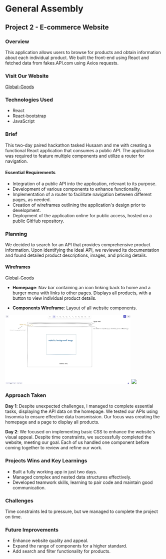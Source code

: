 # General Assembly

## Project 2 - E-commerce Website

### Overview

This application allows users to browse for products and obtain information about each individual product. We built the front-end using React and fetched data from fakes.API.com using Axios requests.

### Visit Our Website

[Global-Goods](#) 

### Technologies Used

- React
- React-bootstrap
- JavaScript

### Brief

This two-day paired hackathon tasked Husaam and me with creating a functional React application that consumes a public API. The application was required to feature multiple components and utilize a router for navigation.

#### Essential Requirements

- Integration of a public API into the application, relevant to its purpose.
- Development of various components to enhance functionality.
- Implementation of a router to facilitate navigation between different pages, as needed.
- Creation of wireframes outlining the application's design prior to development.
- Deployment of the application online for public access, hosted on a public GitHub repository.

### Planning

We decided to search for an API that provides comprehensive product information. Upon identifying the ideal API, we reviewed its documentation and found detailed product descriptions, images, and pricing details.

#### Wireframes

[Global-Goods](https://chic-kheer-0b9d30.netlify.app)

- **Homepage**: Nav bar containing an icon linking back to home and a burger menu with links to other pages. Displays all products, with a button to view individual product details.

- **Components Wireframe**: Layout of all website components.

<img src='./src/images/wireframe_1.png' width="400"/>

<img src='./images/wireframe_2.png' width="400"/>

### Approach Taken

**Day 1**: Despite unexpected challenges, I managed to complete essential tasks, displaying the API data on the homepage. We tested our APIs using Insomnia to ensure effective data transmission. Our focus was creating the homepage and a page to display all products.

**Day 2**: We focused on implementing basic CSS to enhance the website's visual appeal. Despite time constraints, we successfully completed the website, meeting our goal. Each of us handled one component before coming together to review and refine our work.

### Projects Wins and Key Learnings

- Built a fully working app in just two days.
- Managed complex and nested data structures effectively.
- Developed teamwork skills, learning to pair code and maintain good communication.

### Challenges

Time constraints led to pressure, but we managed to complete the project on time.

### Future Improvements

- Enhance website quality and appeal.
- Expand the range of components for a higher standard.
- Add search and filter functionality for products.
